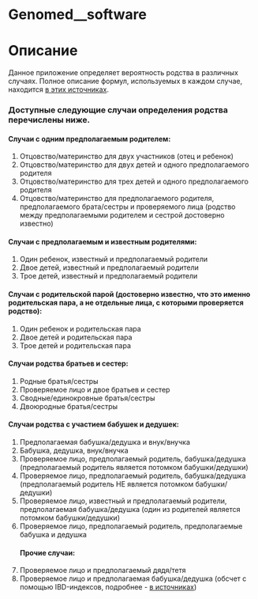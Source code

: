 # Genomed__software

<h1>Описание</h1>
<p>Данное приложение определяет вероятность родства в различных случаях. Полное описание формул, используемых в каждом случае, находится <a href='https://github.com/VieleSchritte/Genomed__software/tree/master/books'>в этих источниках</a>.</p>
<h3>Доступные следующие случаи определения родства перечислены ниже.</h3>
<h4>Случаи с одним предполагаемым родителем:</h4>
<ol>
 <li>Отцовство/материнство для двух участников (отец и ребенок)</li>
 <li>Отцовство/материнство для двух детей и одного предполагаемого родителя</li>
 <li>Отцовство/материнство для трех детей и одного предполагаемого родителя</li>
 <li>Отцовство/материнство для предполагаемого родителя, предполагаемого брата/сестры и проверяемого лица (родство между предполагаемыми родителем и сестрой достоверно известно)</li>
</ol>
<h4>Случаи с предполагаемым и известным родителями:</h4>
<ol>
 <li>Один ребенок, известный и предполагаемый родители</li>
 <li>Двое детей, известный и предполагаемый родители</li>
 <li>Трое детей, известный и предполагаемый родители</li>
</ol>
<h4>Случаи с родительской парой (достоверно известно, что это именно родительская пара, а не отдельные лица, с которыми проверяется родство):</h4>
<ol>
 <li>Один ребенок и родительская пара</li>
 <li>Двое детей и родительская пара</li>
 <li>Трое детей и родительская пара</li>
</ol>
<h4>Случаи родства братьев и сестер:</h4>
<ol>
 <li>Родные братья/сестры</li>
 <li>Проверяемое лицо и двое братьев и сестер</li>
 <li>Сводные/единокровные братья/сестры</li>
 <li>Двоюродные братья/сестры</li>
</ol>
<h4>Случаи родства c участием бабушек и дедушек:</h4>
<ol>
 <li>Предполагаемая бабушка/дедушка и внук/внучка</li>
 <li>Бабушка, дедушка, внук/внучка</li>
 <li>Проверяемое лицо, предполагаемый родитель, бабушка/дедушка (предполагаемый родитель является потомком бабушки/дедушки)</li>
 <li>Проверяемое лицо, предполагаемый родитель, бабушка/дедушка (предполагаемый родитель НЕ является потомком бабушки/дедушки)</li>
 <li>Проверяемое лицо, известный и предполагаемый родители, предполагаемая бабушка/дедушка (один из родителей является потомком бабушки/дедушки)</li>
 <li>Проверяемое лицо, предполагаемый родитель, предполагаемые бабушка и дедушка</li>
 <h4>Прочие случаи:</h4>
 <li>Проверяемое лицо и предполагаемый дядя/тетя</li>
 <li>Проверяемое лицо и предполагаемая бабушка/дедушка (обсчет с помощью IBD-индексов, подробнее - <a href='https://github.com/VieleSchritte/Genomed__software/tree/master/books'>в источниках</a>)</li>
</ol>
